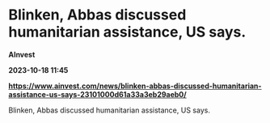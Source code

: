 # Blinken, Abbas discussed humanitarian assistance, US says.
**AInvest**

**2023-10-18 11:45**

**https://www.ainvest.com/news/blinken-abbas-discussed-humanitarian-assistance-us-says-23101000d61a33a3eb29aeb0/**

Blinken, Abbas discussed humanitarian assistance, US says.